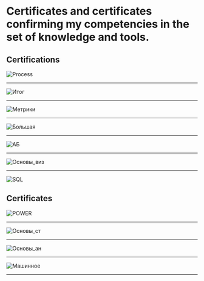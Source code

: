 # Certificates and certificates confirming my competencies in the set of knowledge and tools.

## Certifications

<img src="https://i.imgur.com/GIAte0J.png" alt="Process"/>

---

<img src="https://i.imgur.com/SlUnZ8T.jpg" alt="Итог"/>

---

<img src="https://i.imgur.com/FZUiSNm.jpg" alt="Метрики"/>

---

<img src="https://i.imgur.com/AooeZsA.jpg" alt="Большая"/>

---

<img src="https://i.imgur.com/E7TrfUL.jpg" alt="АБ"/>

---

<img src="https://i.imgur.com/0YFsNUo.jpg" alt="Основы_виз"/>

---

<img src="https://i.imgur.com/Vf7dCBD.jpg" alt="SQL"/>

## Certificates


<img src="https://i.imgur.com/GgAeM4z.jpg" alt="POWER"/>

---

<img src="https://i.imgur.com/nWunIJY.jpg" alt="Основы_ст"/>

---

<img src="https://i.imgur.com/8Edu8AU.jpg" alt="Основы_ан"/>

---

<img src="https://i.imgur.com/WTdlsQh.jpg" alt="Машинное"/>

---
